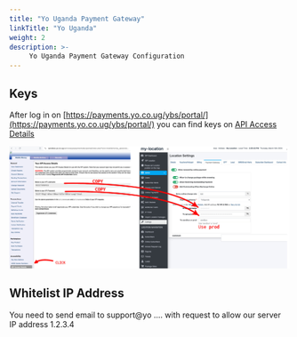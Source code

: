 ```yaml
---
title: "Yo Uganda Payment Gateway"
linkTitle: "Yo Uganda"
weight: 2
description: >-
     Yo Uganda Payment Gateway Configuration
---
```


## Keys

After log in on 
[https://payments.yo.co.ug/ybs/portal/](https://payments.yo.co.ug/ybs/portal/)
you can find keys on [API Access Details](https://payments.yo.co.ug/ybs/portal/index.php?func=mobilemoney_apiaccess_start)


![](yo_copy_keys.jpg)


## Whitelist IP Address

You need to send email to support@yo .... with request to allow our server IP address 1.2.3.4
